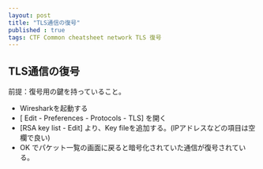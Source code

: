 ```yaml
---
layout: post
title: "TLS通信の復号"
published : true
tags: CTF Common cheatsheet network TLS 復号
---
```


## TLS通信の復号
前提：復号用の鍵を持っていること。
- Wiresharkを起動する
- [ Edit - Preferences - Protocols - TLS] を開く
- [RSA key list - Edit] より、Key fileを追加する。(IPアドレスなどの項目は空欄で良い)
- OK でパケット一覧の画面に戻ると暗号化されていた通信が復号されている。
